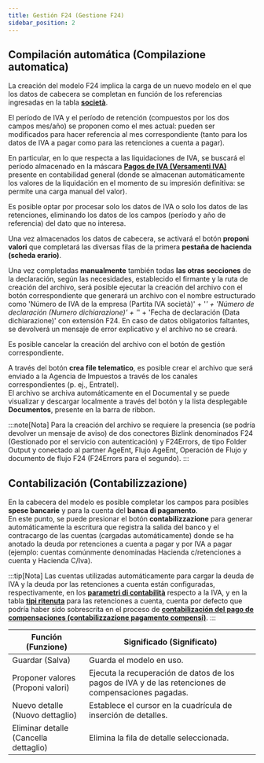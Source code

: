 ```yaml
---
title: Gestión F24 (Gestione F24)
sidebar_position: 2
---
```


## Compilación automática (Compilazione automatica)

La creación del modelo F24 implica la carga de un nuevo modelo en el que los datos de cabecera se completan en función de los referencias ingresadas en la tabla [**società**](/docs/configurations/tables/general-settings/company).

El período de IVA y el período de retención (compuestos por los dos campos mes/año) se proponen como el mes actual: pueden ser modificados para hacer referencia al mes correspondiente (tanto para los datos de IVA a pagar como para las retenciones a cuenta a pagar).

En particular, en lo que respecta a las liquidaciones de IVA, se buscará el período almacenado en la máscara **[Pagos de IVA (Versamenti IVA)](/docs/finance-area/declarations/declarations/vat-payment)** presente en contabilidad general (donde se almacenan automáticamente los valores de la liquidación en el momento de su impresión definitiva: se permite una carga manual del valor).

Es posible optar por procesar solo los datos de IVA o solo los datos de las retenciones, eliminando los datos de los campos (período y año de referencia) del dato que no interesa.

Una vez almacenados los datos de cabecera, se activará el botón **proponi valori** que completará las diversas filas de la primera **pestaña de hacienda (scheda erario)**.

Una vez completadas **manualmente** también todas **las otras secciones** de la declaración, según las necesidades, establecido el firmante y la ruta de creación del archivo, será posible ejecutar la creación del archivo con el botón correspondiente que generará un archivo con el nombre estructurado como 'Número de IVA de la empresa (Partita IVA società)' + '_' + 'Número de declaración (Numero dichiarazione)' + '_' + 'Fecha de declaración (Data dichiarazione)' con extensión F24. En caso de datos obligatorios faltantes, se devolverá un mensaje de error explicativo y el archivo no se creará.

Es posible cancelar la creación del archivo con el botón de gestión correspondiente.

A través del botón **crea file telematico**, es posible crear el archivo que será enviado a la Agencia de Impuestos a través de los canales correspondientes (p. ej., Entratel).  
El archivo se archiva automáticamente en el Documental y se puede visualizar y descargar localmente a través del botón y la lista desplegable **Documentos**, presente en la barra de ribbon.

:::note[Nota]
Para la creación del archivo se requiere la presencia (se podría devolver un mensaje de aviso) de dos conectores Bizlink denominados F24 (Gestionado por el servicio con autenticación) y F24Errors, de tipo Folder Output y conectado al partner AgeEnt, Flujo AgeEnt, Operación de Flujo y documento de flujo F24 (F24Errors para el segundo).
:::

## Contabilización (Contabilizzazione)

En la cabecera del modelo es posible completar los campos para posibles **spese bancarie** y para la cuenta del **banca di pagamento**.  
En este punto, se puede presionar el botón **contabilizzazione** para generar automáticamente la escritura que registra la salida del banco y el contracargo de las cuentas (cargadas automáticamente) donde se ha anotado la deuda por retenciones a cuenta a pagar y por IVA a pagar (ejemplo: cuentas comúnmente denominadas Hacienda c/retenciones a cuenta y Hacienda C/Iva).

:::tip[Nota]
Las cuentas utilizadas automáticamente para cargar la deuda de IVA y la deuda por las retenciones a cuenta están configuradas, respectivamente, en los [**parametri di contabilità**](/docs/configurations/parameters/finance/accounting-parameters#conti) respecto a la IVA, y en la tabla [**tipi ritenuta**](/docs/configurations/tables/finance/withholding-tax-types) para las retenciones a cuenta, cuenta por defecto que podría haber sido sobrescrita en el proceso de [**contabilización del pago de compensaciones (contabilizzazione pagamento compensi)**](/docs/finance-area/professional-men/accounting/payments-accounting/parameters).
:::

| Función (Funzione) | Significado (Significato) |
| --- | --- |
| Guardar (Salva) | Guarda el modelo en uso. |
| Proponer valores (Proponi valori) | Ejecuta la recuperación de datos de los pagos de IVA y de las retenciones de compensaciones pagadas. |
| Nuevo detalle (Nuovo dettaglio) | Establece el cursor en la cuadrícula de inserción de detalles. |
| Eliminar detalle (Cancella dettaglio) | Elimina la fila de detalle seleccionada. |